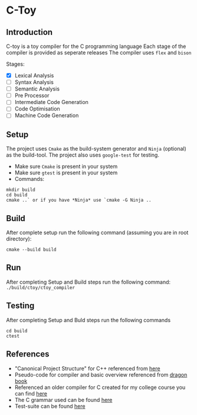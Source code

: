 # C-Toy

## Introduction
C-toy is a toy compiler for the C programming language
Each stage of the compiler is provided as seperate releases
The compiler uses `flex` and `bison` 

Stages:
- [x] Lexical Analysis
- [ ] Syntax Analysis
- [ ] Semantic Analysis
- [ ] Pre Processor
- [ ] Intermediate Code Generation
- [ ] Code Optimisation
- [ ] Machine Code Generation

## Setup

The project uses `Cmake` as the build-system generator and `Ninja` (optional) as the build-tool.
The project also uses `google-test` for testing.
- Make sure `Cmake` is present in your system
- Make sure `gtest` is present in your system
- Commands:
```
mkdir build
cd build
cmake ..` or if you have *Ninja* use `cmake -G Ninja ..
```

## Build

After complete setup run the following command (assuming you are in root directory):
```
cmake --build build
```

## Run

After completing Setup and Build steps run the following command:
```./build/ctoy/ctoy_compiler```

## Testing

After completing Setup and Buld steps run the following commands

```
cd build
ctest
```

## References

- "Canonical Project Structure" for C++ referenced from [here](http://www.open-std.org/jtc1/sc22/wg21/docs/papers/2018/p1204r0.html)
- Pseudo-code for compiler and basic overview referenced from [dragon book](https://suif.stanford.edu/dragonbook/)
- Referenced an older compiler for C created for my college course you can find [here](https://github.com/sanatan01/CSN-352-Project)
- The C grammar used can be found [here](https://cs.wmich.edu/~gupta/teaching/cs4850/sumII06/The%20syntax%20of%20C%20in%20Backus-Naur%20form.htm)
- Test-suite can be found [here](https://github.com/c-testsuite/c-testsuite)